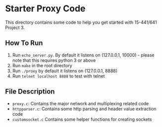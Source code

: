 # Starter Proxy Code

This directory contains some code to help you get started
with 15-441/641 Project 3.

## How To Run

  1. Run `echo_server.py`. By default it listens on (127.0.0.1, 10000) - please note that this requires python 3 or above
  2. Run `make` in the root directory
  3. Run `./proxy` by default it listens on (127.0.0.1, 8888)
  4. Run `telnet localhost 8888` to test with telnet

## File Description

  - `proxy.c`: Contains the major network and multiplexing related code
  - `httpparser.c`: Contains some http parsing and header value extraction code
  - `customsocket.c` Contains some helper functions for creating sockets